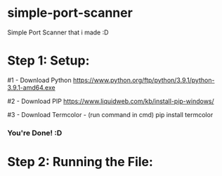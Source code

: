 # simple-port-scanner

Simple Port Scanner that i made :D


# Step 1: Setup:

#1 - Download Python https://www.python.org/ftp/python/3.9.1/python-3.9.1-amd64.exe

#2 - Download PIP https://www.liquidweb.com/kb/install-pip-windows/

#3 - Download Termcolor - (run command in cmd) pip install termcolor

### You're Done! :D


# Step 2: Running the File:

